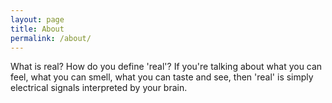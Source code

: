 ```yaml
---
layout: page
title: About
permalink: /about/
---
```


What is real? How do you define 'real'? If you're talking about what you can feel, what you can smell, what you can taste and see, then 'real' is simply electrical signals interpreted by your brain.